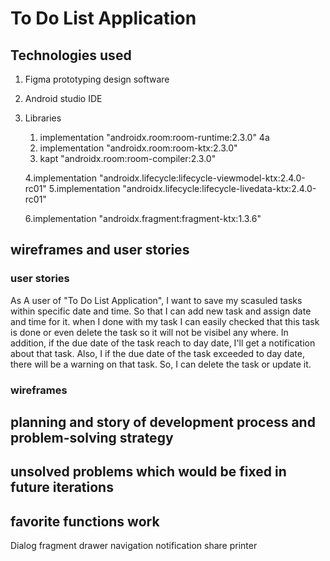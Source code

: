 # To Do List Application

## Technologies used

1. Figma prototyping design software 
2. Android studio IDE
3. Libraries
 
    1. implementation "androidx.room:room-runtime:2.3.0" 4a
    2. implementation "androidx.room:room-ktx:2.3.0"
    3. kapt "androidx.room:room-compiler:2.3.0"

    4.implementation "androidx.lifecycle:lifecycle-viewmodel-ktx:2.4.0-rc01"
    5.implementation "androidx.lifecycle:lifecycle-livedata-ktx:2.4.0-rc01"

    6.implementation "androidx.fragment:fragment-ktx:1.3.6"
  

## wireframes and user stories

### user stories
As A user of "To Do List Application", I want to save my scasuled tasks within specific date and time. 
So that I can add new task and assign date and time for it. when I done with my task I can easily checked that this task is done 
or even delete the task so it will not be visibel any where. In addition, if the due date of the task reach to day date,
I'll get a notification about that task. Also, I if the due date of the task exceeded to day date, there will be a warning on that task.
So, I can delete the task or update it. 


### wireframes 







## planning and story of development process and problem-solving strategy






## unsolved problems which would be fixed in future iterations





## favorite functions work
Dialog fragment
drawer navigation
notification
share
printer






